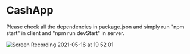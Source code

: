 # CashApp
Please check all the dependencies in package.json and simply run "npm start" in client and "npm run devStart" in server.

![Screen Recording 2021-05-16 at 19 52 01](https://user-images.githubusercontent.com/79869042/118409285-9adad080-b681-11eb-9294-9788778d82be.gif)


